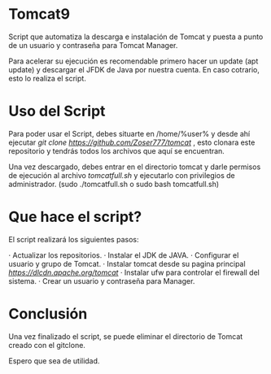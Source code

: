 # Tomcat9

Script que automatiza la descarga e instalación de Tomcat y puesta a punto de un usuario y contraseña para Tomcat Manager. 

Para acelerar su ejecución es recomendable primero hacer un update (apt update) y descargar el JFDK de Java por nuestra cuenta. En caso cotrario, esto lo realiza el script.

# Uso del Script

Para poder usar el Script, debes situarte en /home/%user% y desde ahí ejecutar _git clone https://github.com/Zoser777/tomcat_ , esto clonara este repositorio y tendrás todos los archivos que aquí se encuentran. 

Una vez descargado, debes entrar en el directorio tomcat y darle permisos de ejecución al archivo _tomcatfull.sh_ y ejecutarlo con privilegios de administrador. 
(sudo ./tomcatfull.sh o sudo bash tomcatfull.sh)


# Que hace el script?

El script realizará los siguientes pasos:

  · Actualizar los repositorios.
  · Instalar el JDK de JAVA.
  · Configurar el usuario y grupo de Tomcat.
  · Instalar tomcat desde su pagina principal _https://dlcdn.apache.org/tomcat_
  · Instalar ufw para controlar el firewall del sistema.
  · Crear un usuario y contraseña para Manager.


# Conclusión

Una vez finalizado el script, se puede eliminar el directorio de Tomcat creado con el gitclone. 

Espero que sea de utilidad. 
